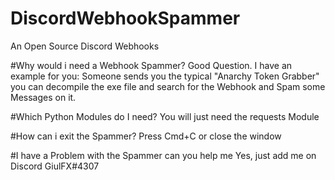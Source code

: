 # DiscordWebhookSpammer
An Open Source Discord Webhooks

#Why would i need a Webhook Spammer?
Good Question. I have an example for you:
Someone sends you the typical "Anarchy Token Grabber" you can decompile the exe file and search for the Webhook and Spam some Messages on it.

#Which Python Modules do I need?
You will just need the requests Module

#How can i exit the Spammer?
Press Cmd+C or close the window

#I have a Problem with the Spammer can you help me
Yes, just add me on Discord GiulFX#4307
